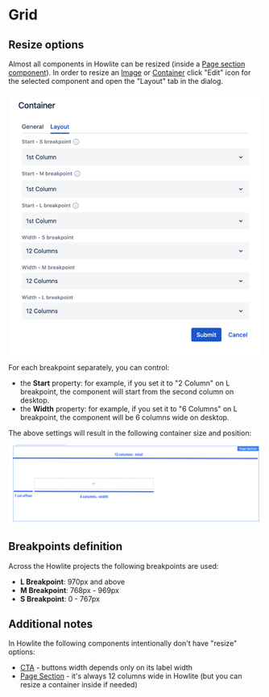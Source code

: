 # Grid

## Resize options
Almost all components in Howlite can be resized (inside a [Page section component](../page-section)).
In order to resize an [Image](../image) or [Container](../container) click "Edit" icon for the selected component and open the "Layout" tab in the dialog.

<p align="center" width="100%">
    <img class="image--with-border" src="./resize.jpg" alt="Grid options" width="500px">
</p>

For each breakpoint separately, you can control:

  - the **Start** property: for example, if you set it to "2 Column" on L breakpoint, the component will start from the second column on desktop.
  - the **Width** property: for example, if you set it to "6 Columns" on L breakpoint, the component will be 6 columns wide on desktop.

The above settings will result in the following container size and position:

<p align="center" width="100%">
    <img class="image--with-border" src="./container-resized.jpg" alt="Resized container">
</p>

## Breakpoints definition

Across the Howlite projects the following breakpoints are used:

- **L Breakpoint**: 970px and above
- **M Breakpoint**: 768px - 969px
- **S Breakpoint**: 0 - 767px

## Additional notes

In Howlite the following components intentionally don't have "resize" options:

- [CTA](../cta) - buttons width depends only on its label width
- [Page Section](../page-section) - it's always 12 columns wide in Howlite (but you can resize a container inside if needed)